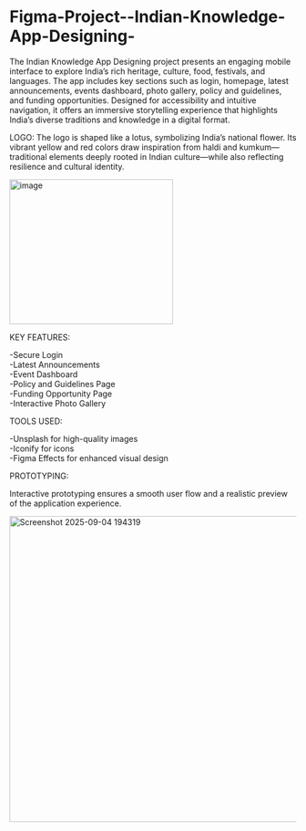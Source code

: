 # Figma-Project--Indian-Knowledge-App-Designing-
The Indian Knowledge App Designing project presents an engaging mobile interface to explore India’s rich heritage, culture, food, festivals, and languages. The app includes key sections such as login, homepage, latest announcements, events dashboard, photo gallery, policy and guidelines, and funding opportunities. Designed for accessibility and intuitive navigation, it offers an immersive storytelling experience that highlights India’s diverse traditions and knowledge in a digital format.

LOGO:
The logo is shaped like a lotus, symbolizing India’s national flower. Its vibrant yellow and red colors draw inspiration from haldi and kumkum—traditional elements deeply rooted in Indian culture—while also reflecting resilience and cultural identity.

  <img width="287" height="254" alt="image" src="https://github.com/user-attachments/assets/021db56f-e014-4178-b7c7-34a71f380ada" />


KEY FEATURES:

  -Secure Login  
  -Latest Announcements  
  -Event Dashboard  
  -Policy and Guidelines Page  
  -Funding Opportunity Page  
  -Interactive Photo Gallery

TOOLS USED:

  -Unsplash for high-quality images  
  -Iconify for icons  
  -Figma Effects for enhanced visual design

PROTOTYPING:

Interactive prototyping ensures a smooth user flow and a realistic preview of the application experience.

<img width="991" height="536" alt="Screenshot 2025-09-04 194319" src="https://github.com/user-attachments/assets/bcb42ae8-96f2-43bb-a4c7-632527c27bfc" />

